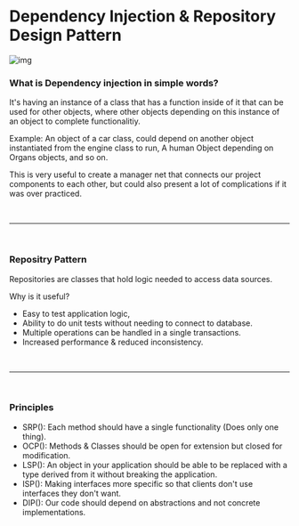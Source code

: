 # Dependency Injection & Repository Design Pattern

![img](https://miro.medium.com/max/741/1*VPKY-RbVhLZierPrCwRiKQ.png)

### What is Dependency injection in simple words?

It's having an instance of a class that has a function inside of it that can be used for other objects, where other objects depending on this instance of an object to complete functionalitiy.

Example: An object of a car class, could depend on another object instantiated from the engine class to run, A human Object depending on Organs objects, and so on.

This is very useful to create a manager net that connects our project components to each other, but could also present a lot of complications if it was over practiced.


<br><hr><br>

### Repositry Pattern

Repositories are classes that hold logic needed to access data sources.  

Why is it useful?  
* Easy to test application logic,
* Ability to do unit tests without needing to connect to database.
* Multiple operations can be handled in a single transactions.
* Increased performance & reduced inconsistency.

<br><hr><br>
### Principles

* SRP(): Each method should have a single functionality (Does only one thing).
* OCP(): Methods & Classes should be open for extension but closed for modification.
* LSP(): An object in your application should be able to be replaced with a type derived from it without breaking the application.
* ISP(): Making interfaces more specific so that clients don't use interfaces they don't want.
* DIP(): Our code should depend on abstractions and not concrete implementations.

